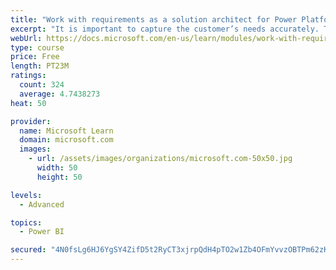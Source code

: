 ```yaml
---
title: "Work with requirements as a solution architect for Power Platform and Dynamics 365"
excerpt: "It is important to capture the customer’s needs accurately. This module explains how to capture requirements and identify functional and non-functional items."
webUrl: https://docs.microsoft.com/en-us/learn/modules/work-with-requirements/
type: course
price: Free
length: PT23M
ratings:
  count: 324
  average: 4.7438273
heat: 50

provider:
  name: Microsoft Learn
  domain: microsoft.com
  images:
    - url: /assets/images/organizations/microsoft.com-50x50.jpg
      width: 50
      height: 50

levels:
  - Advanced

topics:
  - Power BI

secured: "4N0fsLg6HJ6YgSY4ZifD5t2RyCT3xjrpQdH4pTO2w1Zb4OFmYvvzOBTPm62zKzymsKuTiqgHtIJBBpqqPmUOAIseAjRt+WAf2h7OCPL3eD6AMkQWPKEUv3yycTum4xc/7LVFxMSKR3tHQFw1rEeEXwjjIzr2QLSURJjuE6vVjfzv5dXeyIy7dzvXXlx3COi53axJUUTGJC44+3aslv6vqGkAcRMKGagRo0XXFimqTe3HGcz8Rfw53J6F3GDSN7Sx5ogVJZ7ChTRtE47wv/a/lnKGxIj8wLMVBuveOhASw8HQVXSSVxDzMJxeQkOBralf0w8h66A0xNtwRKxkCawPgnnpk17xNO6HiduRDcx6Y7oCVgKBqnrVNgQomKdVFI9ZUveldf8tbQVnqPSOBE4aGKBBKomoXohrY1kS376GdtY=;WFNjKdMC09AnSPCB+y2jCw=="
---
```


